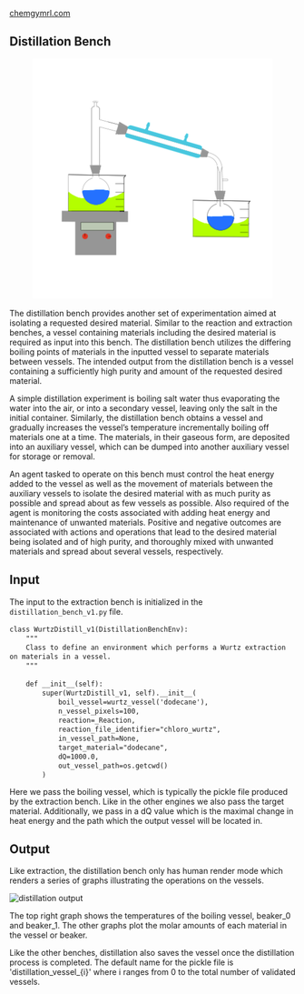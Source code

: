 [chemgymrl.com](https://chemgymrl.com/)

## Distillation Bench

<span style="display:block;text-align:center">![Distillation](tutorial_figures/distillation.png)

The distillation bench provides another set of experimentation aimed at isolating a requested desired material. Similar to the reaction and extraction benches, a vessel containing materials including the desired material is required as input into this bench. The distillation bench utilizes the differing boiling points of materials in the inputted vessel to separate materials between vessels. The intended output from the distillation bench is a vessel containing a sufficiently high purity and amount of the requested desired material.
 
A simple distillation experiment is boiling salt water thus evaporating the water into the air, or into a secondary vessel, leaving only the salt in the initial container. Similarly, the distillation bench obtains a vessel and gradually increases the vessel’s temperature incrementally boiling off materials one at a time. The materials, in their gaseous form, are deposited into an auxiliary vessel, which can be dumped into another auxiliary vessel for storage or removal.

An agent tasked to operate on this bench must control the heat energy added to the vessel as well as the movement of materials between the auxiliary vessels to isolate the desired material with as much purity as possible and spread about as few vessels as possible. Also required of the agent is monitoring the costs associated with adding heat energy and maintenance of unwanted materials. Positive and negative outcomes are associated with actions and operations that lead to the desired material being isolated and of high purity, and thoroughly mixed with unwanted materials and spread about several vessels, respectively.

## Input 

The input to the extraction bench is initialized in the `distillation_bench_v1.py` file.

```
class WurtzDistill_v1(DistillationBenchEnv):
    """
    Class to define an environment which performs a Wurtz extraction on materials in a vessel.
    """

    def __init__(self):
        super(WurtzDistill_v1, self).__init__(
            boil_vessel=wurtz_vessel('dodecane'),
            n_vessel_pixels=100,
            reaction=_Reaction,
            reaction_file_identifier="chloro_wurtz",
            in_vessel_path=None,
            target_material="dodecane",
            dQ=1000.0,
            out_vessel_path=os.getcwd()
        )
```

Here we pass the boiling vessel, which is typically the pickle file produced by the extraction bench. Like in the other 
engines we also pass the target material. Additionally, we pass in a dQ value which is the maximal change in heat 
energy and the path which the output vessel will be located in.

## Output

Like extraction, the distillation bench only has human render mode which renders a series of graphs illustrating the 
operations on the vessels. 

![distillation output](../tutorial_figures/distillation/human_render_distillation.png)

The top right graph shows the temperatures of the boiling vessel, beaker_0 and beaker_1. The other graphs plot the molar
amounts of each material in the vessel or beaker.

Like the other benches, distillation also saves the vessel once the distillation process is completed. The default name 
for the pickle file is 'distillation_vessel_{i}' where i ranges from 0 to the total number of validated vessels.
